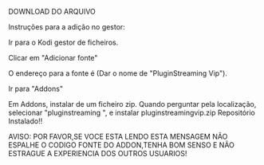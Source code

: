 DOWNLOAD DO ARQUIVO

Instruções para a adição no gestor:

Ir para o Kodi gestor de ficheiros.

Clicar em "Adicionar fonte"

O endereço para a fonte é  (Dar o nome de "PluginStreaming Vip").

Ir para "Addons"

Em Addons, instalar de um ficheiro zip. Quando perguntar pela localização, selecionar "pluginstreaming ", e instalar pluginstreamingvip.zip Repositório Instalado!!

AVISO: POR FAVOR,SE VOCE ESTA LENDO ESTA MENSAGEM NÃO ESPALHE O CODIGO FONTE DO ADDON,TENHA BOM SENSO E NÃO ESTRAGUE A EXPERIENCIA DOS OUTROS USUARIOS!
